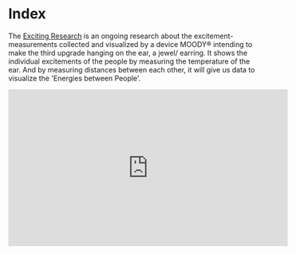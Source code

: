 # Index
The [Exciting Research](https://excitingresearch.io/) is an ongoing research about the excitement-measurements collected and visualized by a device MOODY® intending to make the third upgrade hanging on the ear, a jewel/ earring. It shows the individual excitements of the people by measuring the temperature of the ear. And by measuring distances between each other, it will give us data to visualize the 'Energies between People'.

<iframe width="560" height="315" src="https://www.youtube.com/embed/-xzSPOR-Mw4" title="YouTube video player" frameborder="0" allow="accelerometer; autoplay; clipboard-write; encrypted-media; gyroscope; picture-in-picture" allowfullscreen></iframe>